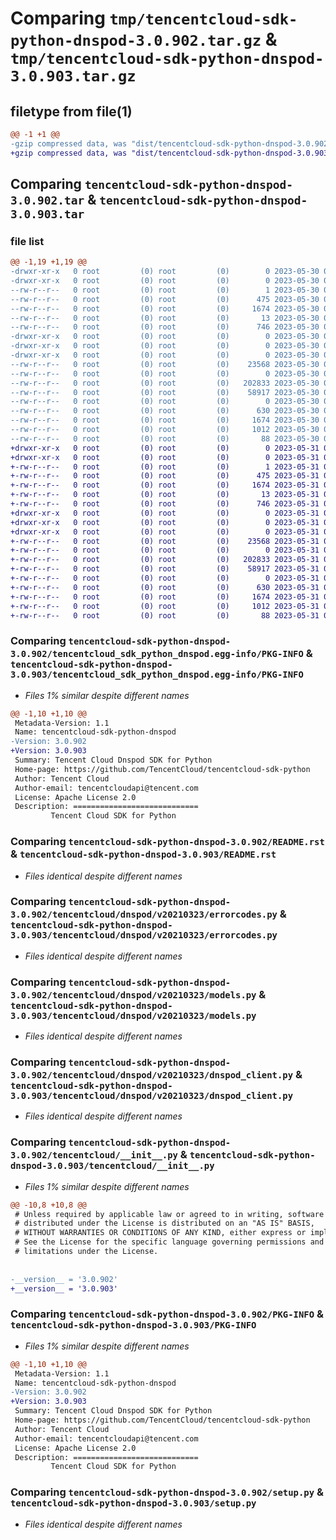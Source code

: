 # Comparing `tmp/tencentcloud-sdk-python-dnspod-3.0.902.tar.gz` & `tmp/tencentcloud-sdk-python-dnspod-3.0.903.tar.gz`

## filetype from file(1)

```diff
@@ -1 +1 @@
-gzip compressed data, was "dist/tencentcloud-sdk-python-dnspod-3.0.902.tar", last modified: Tue May 30 00:21:50 2023, max compression
+gzip compressed data, was "dist/tencentcloud-sdk-python-dnspod-3.0.903.tar", last modified: Wed May 31 02:09:59 2023, max compression
```

## Comparing `tencentcloud-sdk-python-dnspod-3.0.902.tar` & `tencentcloud-sdk-python-dnspod-3.0.903.tar`

### file list

```diff
@@ -1,19 +1,19 @@
-drwxr-xr-x   0 root         (0) root         (0)        0 2023-05-30 00:21:50.000000 tencentcloud-sdk-python-dnspod-3.0.902/
-drwxr-xr-x   0 root         (0) root         (0)        0 2023-05-30 00:21:50.000000 tencentcloud-sdk-python-dnspod-3.0.902/tencentcloud_sdk_python_dnspod.egg-info/
--rw-r--r--   0 root         (0) root         (0)        1 2023-05-30 00:21:50.000000 tencentcloud-sdk-python-dnspod-3.0.902/tencentcloud_sdk_python_dnspod.egg-info/dependency_links.txt
--rw-r--r--   0 root         (0) root         (0)      475 2023-05-30 00:21:50.000000 tencentcloud-sdk-python-dnspod-3.0.902/tencentcloud_sdk_python_dnspod.egg-info/SOURCES.txt
--rw-r--r--   0 root         (0) root         (0)     1674 2023-05-30 00:21:50.000000 tencentcloud-sdk-python-dnspod-3.0.902/tencentcloud_sdk_python_dnspod.egg-info/PKG-INFO
--rw-r--r--   0 root         (0) root         (0)       13 2023-05-30 00:21:50.000000 tencentcloud-sdk-python-dnspod-3.0.902/tencentcloud_sdk_python_dnspod.egg-info/top_level.txt
--rw-r--r--   0 root         (0) root         (0)      746 2023-05-30 00:21:50.000000 tencentcloud-sdk-python-dnspod-3.0.902/README.rst
-drwxr-xr-x   0 root         (0) root         (0)        0 2023-05-30 00:21:50.000000 tencentcloud-sdk-python-dnspod-3.0.902/tencentcloud/
-drwxr-xr-x   0 root         (0) root         (0)        0 2023-05-30 00:21:50.000000 tencentcloud-sdk-python-dnspod-3.0.902/tencentcloud/dnspod/
-drwxr-xr-x   0 root         (0) root         (0)        0 2023-05-30 00:21:50.000000 tencentcloud-sdk-python-dnspod-3.0.902/tencentcloud/dnspod/v20210323/
--rw-r--r--   0 root         (0) root         (0)    23568 2023-05-30 00:21:50.000000 tencentcloud-sdk-python-dnspod-3.0.902/tencentcloud/dnspod/v20210323/errorcodes.py
--rw-r--r--   0 root         (0) root         (0)        0 2023-05-30 00:21:50.000000 tencentcloud-sdk-python-dnspod-3.0.902/tencentcloud/dnspod/v20210323/__init__.py
--rw-r--r--   0 root         (0) root         (0)   202833 2023-05-30 00:21:50.000000 tencentcloud-sdk-python-dnspod-3.0.902/tencentcloud/dnspod/v20210323/models.py
--rw-r--r--   0 root         (0) root         (0)    58917 2023-05-30 00:21:50.000000 tencentcloud-sdk-python-dnspod-3.0.902/tencentcloud/dnspod/v20210323/dnspod_client.py
--rw-r--r--   0 root         (0) root         (0)        0 2023-05-30 00:21:50.000000 tencentcloud-sdk-python-dnspod-3.0.902/tencentcloud/dnspod/__init__.py
--rw-r--r--   0 root         (0) root         (0)      630 2023-05-30 00:21:50.000000 tencentcloud-sdk-python-dnspod-3.0.902/tencentcloud/__init__.py
--rw-r--r--   0 root         (0) root         (0)     1674 2023-05-30 00:21:50.000000 tencentcloud-sdk-python-dnspod-3.0.902/PKG-INFO
--rw-r--r--   0 root         (0) root         (0)     1012 2023-05-30 00:21:50.000000 tencentcloud-sdk-python-dnspod-3.0.902/setup.py
--rw-r--r--   0 root         (0) root         (0)       88 2023-05-30 00:21:50.000000 tencentcloud-sdk-python-dnspod-3.0.902/setup.cfg
+drwxr-xr-x   0 root         (0) root         (0)        0 2023-05-31 02:09:59.000000 tencentcloud-sdk-python-dnspod-3.0.903/
+drwxr-xr-x   0 root         (0) root         (0)        0 2023-05-31 02:09:59.000000 tencentcloud-sdk-python-dnspod-3.0.903/tencentcloud_sdk_python_dnspod.egg-info/
+-rw-r--r--   0 root         (0) root         (0)        1 2023-05-31 02:09:59.000000 tencentcloud-sdk-python-dnspod-3.0.903/tencentcloud_sdk_python_dnspod.egg-info/dependency_links.txt
+-rw-r--r--   0 root         (0) root         (0)      475 2023-05-31 02:09:59.000000 tencentcloud-sdk-python-dnspod-3.0.903/tencentcloud_sdk_python_dnspod.egg-info/SOURCES.txt
+-rw-r--r--   0 root         (0) root         (0)     1674 2023-05-31 02:09:59.000000 tencentcloud-sdk-python-dnspod-3.0.903/tencentcloud_sdk_python_dnspod.egg-info/PKG-INFO
+-rw-r--r--   0 root         (0) root         (0)       13 2023-05-31 02:09:59.000000 tencentcloud-sdk-python-dnspod-3.0.903/tencentcloud_sdk_python_dnspod.egg-info/top_level.txt
+-rw-r--r--   0 root         (0) root         (0)      746 2023-05-31 02:09:59.000000 tencentcloud-sdk-python-dnspod-3.0.903/README.rst
+drwxr-xr-x   0 root         (0) root         (0)        0 2023-05-31 02:09:59.000000 tencentcloud-sdk-python-dnspod-3.0.903/tencentcloud/
+drwxr-xr-x   0 root         (0) root         (0)        0 2023-05-31 02:09:59.000000 tencentcloud-sdk-python-dnspod-3.0.903/tencentcloud/dnspod/
+drwxr-xr-x   0 root         (0) root         (0)        0 2023-05-31 02:09:59.000000 tencentcloud-sdk-python-dnspod-3.0.903/tencentcloud/dnspod/v20210323/
+-rw-r--r--   0 root         (0) root         (0)    23568 2023-05-31 02:09:59.000000 tencentcloud-sdk-python-dnspod-3.0.903/tencentcloud/dnspod/v20210323/errorcodes.py
+-rw-r--r--   0 root         (0) root         (0)        0 2023-05-31 02:09:59.000000 tencentcloud-sdk-python-dnspod-3.0.903/tencentcloud/dnspod/v20210323/__init__.py
+-rw-r--r--   0 root         (0) root         (0)   202833 2023-05-31 02:09:59.000000 tencentcloud-sdk-python-dnspod-3.0.903/tencentcloud/dnspod/v20210323/models.py
+-rw-r--r--   0 root         (0) root         (0)    58917 2023-05-31 02:09:59.000000 tencentcloud-sdk-python-dnspod-3.0.903/tencentcloud/dnspod/v20210323/dnspod_client.py
+-rw-r--r--   0 root         (0) root         (0)        0 2023-05-31 02:09:59.000000 tencentcloud-sdk-python-dnspod-3.0.903/tencentcloud/dnspod/__init__.py
+-rw-r--r--   0 root         (0) root         (0)      630 2023-05-31 02:09:59.000000 tencentcloud-sdk-python-dnspod-3.0.903/tencentcloud/__init__.py
+-rw-r--r--   0 root         (0) root         (0)     1674 2023-05-31 02:09:59.000000 tencentcloud-sdk-python-dnspod-3.0.903/PKG-INFO
+-rw-r--r--   0 root         (0) root         (0)     1012 2023-05-31 02:09:59.000000 tencentcloud-sdk-python-dnspod-3.0.903/setup.py
+-rw-r--r--   0 root         (0) root         (0)       88 2023-05-31 02:09:59.000000 tencentcloud-sdk-python-dnspod-3.0.903/setup.cfg
```

### Comparing `tencentcloud-sdk-python-dnspod-3.0.902/tencentcloud_sdk_python_dnspod.egg-info/PKG-INFO` & `tencentcloud-sdk-python-dnspod-3.0.903/tencentcloud_sdk_python_dnspod.egg-info/PKG-INFO`

 * *Files 1% similar despite different names*

```diff
@@ -1,10 +1,10 @@
 Metadata-Version: 1.1
 Name: tencentcloud-sdk-python-dnspod
-Version: 3.0.902
+Version: 3.0.903
 Summary: Tencent Cloud Dnspod SDK for Python
 Home-page: https://github.com/TencentCloud/tencentcloud-sdk-python
 Author: Tencent Cloud
 Author-email: tencentcloudapi@tencent.com
 License: Apache License 2.0
 Description: ============================
         Tencent Cloud SDK for Python
```

### Comparing `tencentcloud-sdk-python-dnspod-3.0.902/README.rst` & `tencentcloud-sdk-python-dnspod-3.0.903/README.rst`

 * *Files identical despite different names*

### Comparing `tencentcloud-sdk-python-dnspod-3.0.902/tencentcloud/dnspod/v20210323/errorcodes.py` & `tencentcloud-sdk-python-dnspod-3.0.903/tencentcloud/dnspod/v20210323/errorcodes.py`

 * *Files identical despite different names*

### Comparing `tencentcloud-sdk-python-dnspod-3.0.902/tencentcloud/dnspod/v20210323/models.py` & `tencentcloud-sdk-python-dnspod-3.0.903/tencentcloud/dnspod/v20210323/models.py`

 * *Files identical despite different names*

### Comparing `tencentcloud-sdk-python-dnspod-3.0.902/tencentcloud/dnspod/v20210323/dnspod_client.py` & `tencentcloud-sdk-python-dnspod-3.0.903/tencentcloud/dnspod/v20210323/dnspod_client.py`

 * *Files identical despite different names*

### Comparing `tencentcloud-sdk-python-dnspod-3.0.902/tencentcloud/__init__.py` & `tencentcloud-sdk-python-dnspod-3.0.903/tencentcloud/__init__.py`

 * *Files 1% similar despite different names*

```diff
@@ -10,8 +10,8 @@
 # Unless required by applicable law or agreed to in writing, software
 # distributed under the License is distributed on an "AS IS" BASIS,
 # WITHOUT WARRANTIES OR CONDITIONS OF ANY KIND, either express or implied.
 # See the License for the specific language governing permissions and
 # limitations under the License.
 
 
-__version__ = '3.0.902'
+__version__ = '3.0.903'
```

### Comparing `tencentcloud-sdk-python-dnspod-3.0.902/PKG-INFO` & `tencentcloud-sdk-python-dnspod-3.0.903/PKG-INFO`

 * *Files 1% similar despite different names*

```diff
@@ -1,10 +1,10 @@
 Metadata-Version: 1.1
 Name: tencentcloud-sdk-python-dnspod
-Version: 3.0.902
+Version: 3.0.903
 Summary: Tencent Cloud Dnspod SDK for Python
 Home-page: https://github.com/TencentCloud/tencentcloud-sdk-python
 Author: Tencent Cloud
 Author-email: tencentcloudapi@tencent.com
 License: Apache License 2.0
 Description: ============================
         Tencent Cloud SDK for Python
```

### Comparing `tencentcloud-sdk-python-dnspod-3.0.902/setup.py` & `tencentcloud-sdk-python-dnspod-3.0.903/setup.py`

 * *Files identical despite different names*

